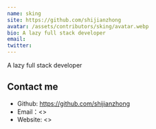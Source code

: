 ```yaml
---
name: sking
site: https://github.com/shijianzhong
avatar: /assets/contributors/sking/avatar.webp
bio: A lazy full stack developer
email:
twitter:
---
```


A lazy full stack developer

## Contact me

- Github: <https://github.com/shijianzhong>
- Email：<>
- Website: <>
